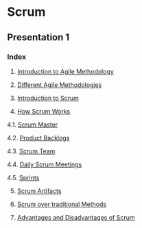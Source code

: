 # Scrum
## Presentation 1

### Index

1. [Introduction to Agile Methodology](https://github.com/Krithika-Balan2290/Scrum/blob/master/Intro_Agile.md)

2. [Different Agile Methodologies]()
 
3. [Introduction to Scrum](https://github.com/Krithika-Balan2290/Scrum/blob/master/Introduction%20to%20Scrum.md)

4. [How Scrum Works](https://github.com/Krithika-Balan2290/Scrum/blob/master/Scrum_Working.md)

 4.1. [Scrum Master](https://github.com/Krithika-Balan2290/Scrum/blob/master/Scrum_Working.md)
 
 4.2. [Product Backlogs](https://github.com/Krithika-Balan2290/Scrum/blob/master/Prdct_bcklogs.md)
 
 4.3. [Scrum Team](https://github.com/Krithika-Balan2290/Scrum/blob/master/Scrum_Team.md)
 
 4.4. [Daily Scrum Meetings](https://github.com/Krithika-Balan2290/Scrum/blob/master/Scrm_mtng.md)
 
 4.5. [Sprints](https://github.com/Krithika-Balan2290/Scrum/blob/master/Sprints.md)
 
5. [Scrum Artifacts](https://github.com/Krithika-Balan2290/Scrum/blob/master/scrum%20artifact.md)

6. [Scrum over traditional Methods]()

7. [Advantages and Disadvantages of Scrum](https://github.com/Krithika-Balan2290/Scrum/blob/master/pros_cons.md)
